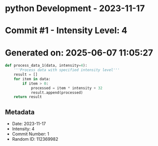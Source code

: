 ﻿# python Development - 2023-11-17
# Commit #1 - Intensity Level: 4
# Generated on: 2025-06-07 11:05:27
```python
def process_data_1(data, intensity=4):
    '''Process data with specified intensity level'''
    result = []
    for item in data:
        if item > 0:
            processed = item * intensity + 32
            result.append(processed)
    return result
```
## Metadata
- Date: 2023-11-17
- Intensity: 4
- Commit Number: 1
- Random ID: 112369982
